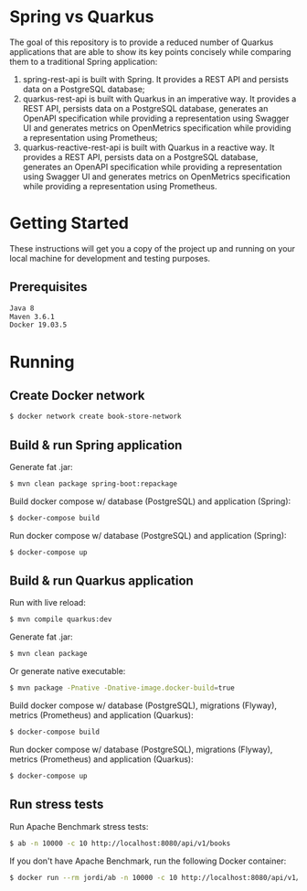 # Spring vs Quarkus

The goal of this repository is to provide a reduced number of Quarkus applications that are able to show its key points concisely while comparing them to a traditional Spring application:
1. spring-rest-api is built with Spring. It provides a REST API and persists data on a PostgreSQL database;
2. quarkus-rest-api is built with Quarkus in an imperative way. It provides a REST API, persists data on a PostgreSQL database, generates an OpenAPI specification while providing a representation using Swagger UI and generates metrics on OpenMetrics specification while providing a representation using Prometheus;
3. quarkus-reactive-rest-api is built with Quarkus in a reactive way. It provides a REST API, persists data on a PostgreSQL database, generates an OpenAPI specification while providing a representation using Swagger UI and generates metrics on OpenMetrics specification while providing a representation using Prometheus.

# Getting Started

These instructions will get you a copy of the project up and running on your local machine for development and testing purposes.

## Prerequisites

```bash
Java 8
Maven 3.6.1
Docker 19.03.5
```

# Running

## Create Docker network
```bash
$ docker network create book-store-network
```

## Build & run Spring application
Generate fat .jar:
```bash
$ mvn clean package spring-boot:repackage
```

Build docker compose w/ database (PostgreSQL) and application (Spring):
```bash
$ docker-compose build
```

Run docker compose w/ database (PostgreSQL) and application (Spring):
```bash
$ docker-compose up
```

## Build & run Quarkus application
Run with live reload:
```bash
$ mvn compile quarkus:dev
```

Generate fat .jar:
```bash
$ mvn clean package
```

Or generate native executable:
```bash
$ mvn package -Pnative -Dnative-image.docker-build=true
```

Build docker compose w/ database (PostgreSQL), migrations (Flyway), metrics (Prometheus) and application (Quarkus):
```bash
$ docker-compose build
```

Run docker compose w/ database (PostgreSQL), migrations (Flyway), metrics (Prometheus) and application (Quarkus):
```bash
$ docker-compose up
```                          

## Run stress tests
Run Apache Benchmark stress tests:
```bash
$ ab -n 10000 -c 10 http://localhost:8080/api/v1/books 
```

If you don't have Apache Benchmark, run the following Docker container:
```bash
$ docker run --rm jordi/ab -n 10000 -c 10 http://localhost:8080/api/v1/books/ 
```
